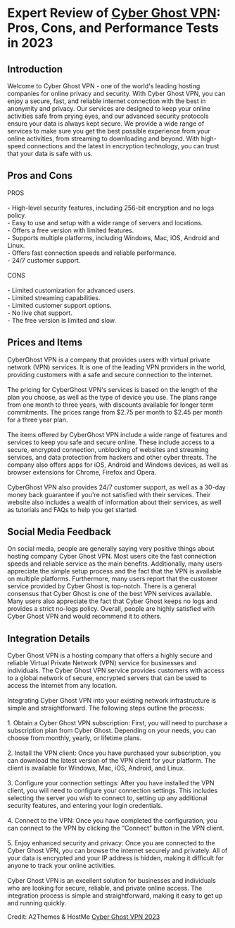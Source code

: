 <h1>Expert Review of <a href="https://a2themes.com/cyber-ghost-vpn-reviews">Cyber Ghost VPN</a>: Pros, Cons, and Performance Tests in 2023</h1>
<h2>Introduction</h2>
Welcome to Cyber Ghost VPN - one of the world's leading hosting companies for online privacy and security. With Cyber Ghost VPN, you can enjoy a secure, fast, and reliable internet connection with the best in anonymity and privacy. Our services are designed to keep your online activities safe from prying eyes, and our advanced security protocols ensure your data is always kept secure. We provide a wide range of services to make sure you get the best possible experience from your online activities, from streaming to downloading and beyond. With high-speed connections and the latest in encryption technology, you can trust that your data is safe with us.
<h2>Pros and Cons</h2>
PROS<br><br>- High-level security features, including 256-bit encryption and no logs policy.<br>- Easy to use and setup with a wide range of servers and locations.<br>- Offers a free version with limited features.<br>- Supports multiple platforms, including Windows, Mac, iOS, Android and Linux.<br>- Offers fast connection speeds and reliable performance.<br>- 24/7 customer support.<br><br>CONS<br><br>- Limited customization for advanced users.<br>- Limited streaming capabilities.<br>- Limited customer support options.<br>- No live chat support.<br>- The free version is limited and slow.
<h2>Prices and Items</h2>
CyberGhost VPN is a company that provides users with virtual private network (VPN) services. It is one of the leading VPN providers in the world, providing customers with a safe and secure connection to the internet.<br><br>The pricing for CyberGhost VPN's services is based on the length of the plan you choose, as well as the type of device you use. The plans range from one month to three years, with discounts available for longer term commitments. The prices range from $2.75 per month to $2.45 per month for a three year plan.<br><br>The items offered by CyberGhost VPN include a wide range of features and services to keep you safe and secure online. These include access to a secure, encrypted connection, unblocking of websites and streaming services, and data protection from hackers and other cyber threats. The company also offers apps for iOS, Android and Windows devices, as well as browser extensions for Chrome, Firefox and Opera.<br><br>CyberGhost VPN also provides 24/7 customer support, as well as a 30-day money back guarantee if you're not satisfied with their services. Their website also includes a wealth of information about their services, as well as tutorials and FAQs to help you get started.
<h2>Social Media Feedback</h2>
On social media, people are generally saying very positive things about hosting company Cyber Ghost VPN. Most users cite the fast connection speeds and reliable service as the main benefits. Additionally, many users appreciate the simple setup process and the fact that the VPN is available on multiple platforms. Furthermore, many users report that the customer service provided by Cyber Ghost is top-notch. There is a general consensus that Cyber Ghost is one of the best VPN services available. Many users also appreciate the fact that Cyber Ghost keeps no logs and provides a strict no-logs policy. Overall, people are highly satisfied with Cyber Ghost VPN and would recommend it to others.
<h2>Integration Details</h2>
Cyber Ghost VPN is a hosting company that offers a highly secure and reliable Virtual Private Network (VPN) service for businesses and individuals. The Cyber Ghost VPN service provides customers with access to a global network of secure, encrypted servers that can be used to access the internet from any location.<br><br>Integrating Cyber Ghost VPN into your existing network infrastructure is simple and straightforward. The following steps outline the process: <br><br>1. Obtain a Cyber Ghost VPN subscription: First, you will need to purchase a subscription plan from Cyber Ghost. Depending on your needs, you can choose from monthly, yearly, or lifetime plans.<br><br>2. Install the VPN client: Once you have purchased your subscription, you can download the latest version of the VPN client for your platform. The client is available for Windows, Mac, iOS, Android, and Linux.<br><br>3. Configure your connection settings: After you have installed the VPN client, you will need to configure your connection settings. This includes selecting the server you wish to connect to, setting up any additional security features, and entering your login credentials.<br><br>4. Connect to the VPN: Once you have completed the configuration, you can connect to the VPN by clicking the “Connect” button in the VPN client.<br><br>5. Enjoy enhanced security and privacy: Once you are connected to the Cyber Ghost VPN, you can browse the internet securely and privately. All of your data is encrypted and your IP address is hidden, making it difficult for anyone to track your online activities.<br><br>Cyber Ghost VPN is an excellent solution for businesses and individuals who are looking for secure, reliable, and private online access. The integration process is simple and straightforward, making it easy to get up and running quickly.
<p>Credit: A2Themes & HostMe <a href="https://a2themes.com/cyber-ghost-vpn-reviews">Cyber Ghost VPN 2023</a></p>